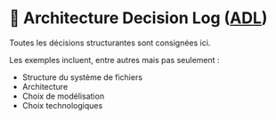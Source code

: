 # 📝 Architecture Decision Log ([ADL][adl])
Toutes les décisions structurantes sont consignées ici.

Les exemples incluent, entre autres mais pas seulement :
* Structure du système de fichiers
* Architecture
* Choix de modélisation
* Choix technologiques

[adl]: https://github.com/joelparkerhenderson/architecture-decision-record#what-is-an-architecture-decision-record
